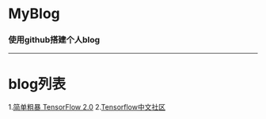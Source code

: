 # MyBlog
### 使用github搭建个人blog

---
# blog列表

1.[简单粗暴 TensorFlow 2.0](https://mp.weixin.qq.com/s/1QORwL4L8yU_eUjwkzCUww)
2.[Tensorflow中文社区](https://www.tensorflowers.cn/index.php)
